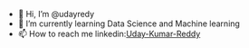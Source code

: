 - 👋 Hi, I’m @udayredy
- 🌱 I’m currently learning Data Science and Machine learning
- 📫 How to reach me linkedin:<a href=https://www.linkedin.com/in/uday-kumarreddy/>Uday-Kumar-Reddy</a>

<!---
udayredy/udayredy is a ✨ special ✨ repository because its `README.md` (this file) appears on your GitHub profile.
You can click the Preview link to take a look at your changes.
--->
